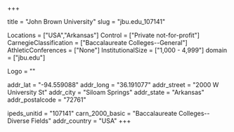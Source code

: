 
+++

title = "John Brown University"
slug = "jbu.edu_107141"

Locations = ["USA","Arkansas"]
Control = ["Private not-for-profit"]
CarnegieClassification = ["Baccalaureate Colleges--General"]
AthleticConferences = ["None"]
InstitutionalSize = ["1,000 - 4,999"]
domain = ["jbu.edu"]

Logo = ""

addr_lat = "-94.559088"
addr_long = "36.191077"
addr_street = "2000 W University St"
addr_city = "Siloam Springs"
addr_state = "Arkansas"
addr_postalcode = "72761"

ipeds_unitid = "107141"
carn_2000_basic = "Baccalaureate Colleges--Diverse Fields"
addr_country = "USA"
+++
    
